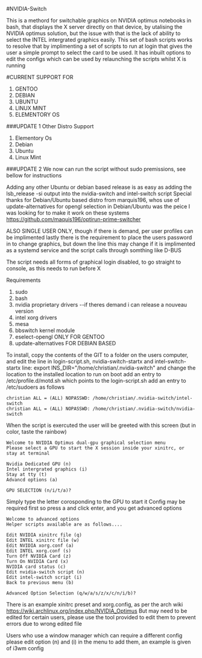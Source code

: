 #NVIDIA-Switch

This is a methord for switchable graphics on NVIDIA optimus notebooks in bash, that displays the X server directly on that device, by utalising the NVIDIA optimus solution, but the issue with that is the lack of ability to select the INTEL intergrated graphics easily. This set of bash scripts works to resolve that by implimenting a set of scripts to run at login that gives the user a simple prompt to select the card to be used. It has inbuilt options to edit the configs which can be used by relaunching the scripts whilst X is running

#CURRENT SUPPORT FOR
1. GENTOO
2. DEBIAN
3. UBUNTU
4. LINUX MINT
5. ELEMENTORY OS

###UPDATE 1
Other Distro Support

1. Elementory Os
2. Debian
3. Ubuntu
4. Linux Mint

###UPDATE 2
We now can run the script without sudo premissions, see bellow for instructions


Adding any other Ubuntu or debian based release is as easy as adding the lsb_release -si output into the nvidia-switch and intel-switch script
Special thanks for Debian/Ubuntu based distro from marquis196, whos use of update-alternatives for opengl selection in Debian/Ubuntu was the peice I was looking for to make it work on these systems
https://github.com/maquis196/optirun-prime-switcher


ALSO SINGLE USER ONLY, though if there is demand, per user profiles can be implimented
lastly there is the requirement to place the users password in to change graphics, but down the line this may change if it is implimented as a systemd service and the script calls through somthing like D-BUS

The script needs all forms of graphical login disabled, to go straight to console, as this needs to run before X

Requirements

1. sudo
2. bash
3. nvidia proprietary drivers --if theres demand i can release a nouveau version
4. intel xorg drivers
5. mesa
6. bbswitch kernel module
7. eselect-opengl ONLY FOR GENTOO
8. update-alternatives FOR DEBIAN BASED


To install, copy the contents of the GIT to a folder on the users computer, and edit the line in login-script.sh, nvidia-switch-startx and intel-switch-startx line: export INS_DIR="/home/christian/.nvidia-switch" and change the location to the installed location
to run on boot add an entry to /etc/profile.d/motd.sh which points to the login-script.sh
add an entry to /etc/sudoers as follows

```
christian ALL = (ALL) NOPASSWD: /home/christian/.nvidia-switch/intel-switch
christian ALL = (ALL) NOPASSWD: /home/christian/.nvidia-switch/nvidia-switch
```

When the script is exercuted the user will be greeted with this screen (but in color, taste the rainbow)

 ```
 Welcome to NVIDIA Optimus dual-gpu graphical selection menu
Please select a GPU to start the X session inside your xinitrc, or stay at terminal

 Nvidia Dedicated GPU (n)
 Intel intergrated graphics (i)
 Stay at tty (t)
 Advancd options (a)

GPU SELECTION (n/i/t/a)? 
```

Simply type the letter corosponding to the GPU to start it
Config may be required first so press a and click enter, and you get advanced options

```
Welcome to advanced options
Helper scripts available are as follows....

Edit NVIDIA xinitrc file (q)
Edit INTEL xinitrc file (w)
Edit NVIDIA xorg.conf (a)
Edit INTEL xorg.conf (s)
Turn Off NVIDIA Card (z)
Turn On NVIDIA Card (x)
NVIDIA card status (c)
Edit nvidia-switch script (n)
Edit intel-switch script (i)
Back to previous menu (b)

Advanced Option Selection (q/w/a/s/z/x/c/n/i/b)?
```

There is an example xinitrc preset and xorg.config, as per the arch wiki
https://wiki.archlinux.org/index.php/NVIDIA_Optimus
But may need to be edited for certain users, please use the tool provided to edit them to prevent errors due to wrong edited file

Users who use a window manager which can require a different config please edit option (n) and (i) in the menu to add them, an example is given of i3wm config
